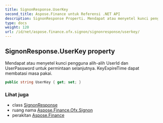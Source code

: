```yaml
---
title: SignonResponse.UserKey
second_title: Aspose.Finance untuk Referensi .NET API
description: SignonResponse Properti. Mendapat atau menyetel kunci pengguna alihalih UserId dan UserPassword untuk permintaan selanjutnya. KeyExpireTime dapat membatasi masa pakai.
type: docs
weight: 120
url: /id/net/aspose.finance.ofx.signon/signonresponse/userkey/
---
```

## SignonResponse.UserKey property

Mendapat atau menyetel kunci pengguna alih-alih UserId dan UserPassword untuk permintaan selanjutnya. KeyExpireTime dapat membatasi masa pakai.

```csharp
public string UserKey { get; set; }
```

### Lihat juga

* class [SignonResponse](../)
* ruang nama [Aspose.Finance.Ofx.Signon](../../signonresponse/)
* perakitan [Aspose.Finance](../../../)


